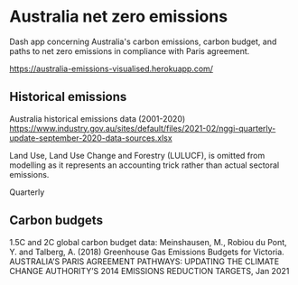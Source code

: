 # Australia net zero emissions
Dash app concerning Australia's carbon emissions, carbon budget, and paths to net zero emissions in compliance with Paris agreement.


<https://australia-emissions-visualised.herokuapp.com/>
## Historical emissions
Australia historical emissions data (2001-2020)
https://www.industry.gov.au/sites/default/files/2021-02/nggi-quarterly-update-september-2020-data-sources.xlsx

Land Use, Land Use Change and Forestry (LULUCF), is omitted from modelling as it represents an accounting trick rather than actual sectoral emissions. 

Quarterly

## Carbon budgets
1.5C and 2C global carbon budget data: 
Meinshausen, M., Robiou du Pont, Y. and Talberg, A. (2018) Greenhouse Gas Emissions Budgets for Victoria.
AUSTRALIA’S PARIS AGREEMENT PATHWAYS: UPDATING THE CLIMATE CHANGE AUTHORITY’S 2014 EMISSIONS REDUCTION TARGETS, Jan 2021
    
